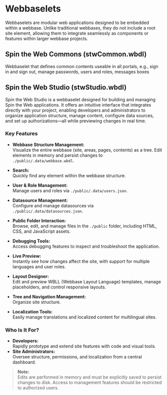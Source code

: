 # Webbaselets

Webbaselets are modular web applications designed to be embedded within a webbase. Unlike traditional webbases, they do not include a root site element, allowing them to integrate seamlessly as components or features within larger webbase projects.

## Spin the Web Commons (stwCommon.wbdl)

Webbaselet that defines common contents useable in all portals, e.g., sign in and sign out, manage passwords, users and roles, messages boxes

## Spin the Web Studio (stwStudio.wbdl)

Spin the Web Studio is a webbaselet designed for building and managing Spin the Web applications. It offers an intuitive interface that integrates directly with your project, enabling developers and administrators to organize application structure, manage content, configure data sources, and set up authorizations—all while previewing changes in real time.

### Key Features

- **Webbase Structure Management:**  
  Visualize the entire webbase (site, areas, pages, contents) as a tree. Edit elements in memory and persist changes to `./public/.data/webbase.wbdl`.

- **Search:**  
  Quickly find any element within the webbase structure.

- **User & Role Management:**  
  Manage users and roles via `./public/.data/users.json`.

- **Datasource Management:**  
  Configure and manage datasources via `./public/.data/datasources.json`.

- **Public Folder Interaction:**  
  Browse, edit, and manage files in the `./public` folder, including HTML, CSS, and JavaScript assets.

- **Debugging Tools:**  
  Access debugging features to inspect and troubleshoot the application.

- **Live Preview:**  
  Instantly see how changes affect the site, with support for multiple languages and user roles.

- **Layout Designer:**  
  Edit and preview WBLL (Webbase Layout Language) templates, manage placeholders, and control responsive layouts.

- **Tree and Navigation Management:**  
  Organize site structure.

- **Localization Tools:**  
  Easily manage translations and localized content for multilingual sites.

### Who Is It For?

- **Developers:**  
  Rapidly prototype and extend site features with code and visual tools.
- **Site Administrators:**  
  Oversee structure, permissions, and localization from a central dashboard.

> **Note:**  
> Edits are performed in memory and must be explicitly saved to persist changes to disk. Access to management features should be restricted to authorized users.
